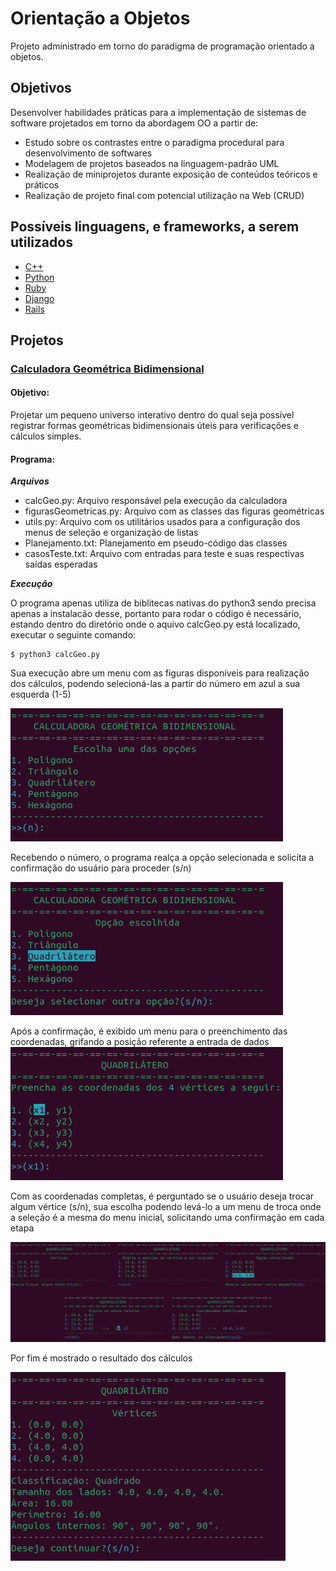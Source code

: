 # Orientação a Objetos
Projeto administrado em torno do paradigma de programação orientado a objetos.

## Objetivos
Desenvolver habilidades práticas para a implementação de sistemas de software projetados em torno da abordagem OO a partir de:
* Estudo sobre os contrastes entre o paradigma procedural para desenvolvimento de softwares
* Modelagem de projetos baseados na linguagem-padrão UML
* Realização de miniprojetos durante exposição de conteúdos teóricos e práticos
* Realização de projeto final com potencial utilização na Web (CRUD)

## Possíveis linguagens, e frameworks, a serem utilizados
* [C++](https://isocpp.org/)
* [Python](https://www.python.org/)
* [Ruby](https://www.ruby-lang.org/en/)
* [Django](https://www.djangoproject.com/)
* [Rails](https://rubyonrails.org/)

## Projetos

### [Calculadora Geométrica Bidimensional](Projetos/calculadoraGeo)
#### Objetivo:
Projetar um pequeno universo interativo dentro do qual seja possível registrar formas geométricas bidimensionais
úteis para verificações e cálculos simples.
#### Programa:
***Arquivos***
* calcGeo.py: Arquivo responsável pela execução da calculadora
* figurasGeometricas.py: Arquivo com as classes das figuras geométricas
* utils.py: Arquivo com os utilitários usados para a configuração dos menus de seleção e organização de listas
* Planejamento.txt: Planejamento em pseudo-código das classes
* casosTeste.txt: Arquivo com entradas para teste e suas respectivas saídas esperadas

***Execução***

O programa apenas utiliza de biblitecas nativas do python3 sendo precisa apenas a instalacão desse, portanto para rodar o código
é necessário, estando dentro do diretório onde o aquivo calcGeo.py está localizado, executar o seguinte comando:
```
$ python3 calcGeo.py
```

Sua execução abre um menu com as figuras disponíveis para realização dos cálculos, podendo selecioná-las
a partir do número em azul a sua esquerda (1-5)

![Imagem 1](imagesRM/image_1.png)

Recebendo o número, o programa realça a opção selecionada e solicita a confirmação do usuário para proceder (s/n)

![Imagem 2](imagesRM/image_2.png)

Após a confirmação, é exibido um menu para o preenchimento das coordenadas, grifando a posição referente a entrada de dados
![Imagem 3](imagesRM/image_3.png)

Com as coordenadas completas, é perguntado se o usuário deseja trocar algum vértice (s/n), sua escolha podendo levá-lo a
um menu de troca onde a seleção é a mesma do menu inicial, solicitando uma confirmação em cada etapa

![Imagem 4](imagesRM/image_5.png)

Por fim é mostrado o resultado dos cálculos

![Imagem 5](imagesRM/image_6.png)


